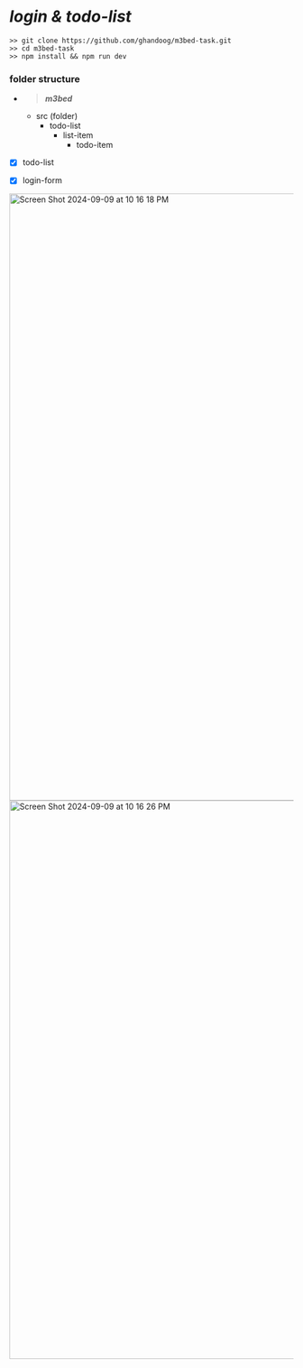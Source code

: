 # ***login & todo-list***
```
>> git clone https://github.com/ghandoog/m3bed-task.git
>> cd m3bed-task
>> npm install && npm run dev
```

### folder structure
- >***m3bed***
  - src (folder)
    - todo-list
      - list-item
        - todo-item


- [x] todo-list
- [x] login-form

           
     
 <img width="1077" alt="Screen Shot 2024-09-09 at 10 16 18 PM" src="https://github.com/user-attachments/assets/3c8f5925-62be-4eab-814f-09528e8b12e8">
<img width="991" alt="Screen Shot 2024-09-09 at 10 16 26 PM" src="https://github.com/user-attachments/assets/fc3b12d1-3fa5-46d4-bae8-4787bafbbb9e">




